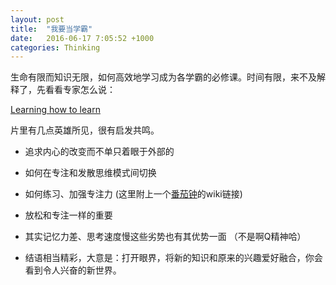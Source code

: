 ```yaml
---
layout: post
title:  "我要当学霸"
date:   2016-06-17 7:05:52 +1000
categories: Thinking
---
```

生命有限而知识无限，如何高效地学习成为各学霸的必修课。时间有限，来不及解释了，先看看专家怎么说：

[Learning how to learn](https://www.youtube.com/watch?v=O96fE1E-rf8)

片里有几点英雄所见，很有启发共鸣。

- 追求内心的改变而不单只着眼于外部的

- 如何在专注和发散思维模式间切换

- 如何练习、加强专注力 (这里附上一个[番茄钟](https://zh.wikipedia.org/wiki/%E7%95%AA%E8%8C%84%E5%B7%A5%E4%BD%9C%E6%B3%95)的wiki链接)

- 放松和专注一样的重要

- 其实记忆力差、思考速度慢这些劣势也有其优势一面 （不是啊Q精神哈）

- 结语相当精彩，大意是：打开眼界，将新的知识和原来的兴趣爱好融合，你会看到令人兴奋的新世界。


